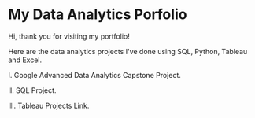 # My Data Analytics Porfolio

Hi, thank you for visiting my portfolio!

Here are the data analytics projects I've done using SQL, Python, Tableau and Excel. 

I. Google Advanced Data Analytics Capstone Project.

II. SQL Project.

III. Tableau Projects Link.
